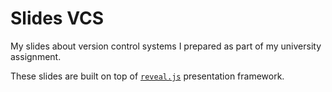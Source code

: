 # Slides VCS
 
My slides about version control systems I prepared as part of my university assignment.

These slides are built on top of [`reveal.js`](https://github.com/hakimel/reveal.js) presentation framework.
